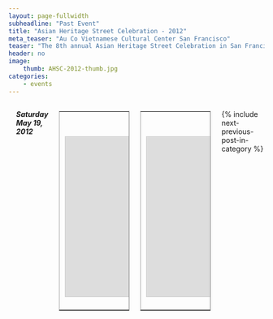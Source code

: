 ```yaml
---
layout: page-fullwidth
subheadline: "Past Event"
title: "Asian Heritage Street Celebration - 2012"
meta_teaser: "Au Co Vietnamese Cultural Center San Francisco"
teaser: "The 8th annual Asian Heritage Street Celebration in San Francisco"
header: no
image:
    thumb: AHSC-2012-thumb.jpg
categories:
    - events
---
```

<!--more-->
<div class="small-12 columns" style="padding: 0px; border-bottom: none;" markdown="1">

<p style="padding-left: 15px; font-style: italic; font-weight: bold; font-size: 1.0em">
Saturday May 19, 2012
</p>

<table style="border-color: #cccccc; margin-left: auto; margin-right: auto;" border="1" width="100%">
<tbody>
<tr style="padding: 2rem 0.625rem 0.5625rem 0.625rem">
<td align="center" style="padding: 2rem 0.625rem 0.5625rem 0.625rem">
<p style="text-align: center;">
<iframe style="border:1px solid #cccccc" src="https://www.youtube.com/embed/eRr_Cqn_KVc" width="560" height="315" frameborder="0" allowfullscreen=""></iframe>
</p>
</td>
</tr>
</tbody>
</table>

<table style="border-color: #cccccc; margin-left: auto; margin-right: auto;" border="1" width="100%">
<tbody>
<tr style="padding: 2rem 0.625rem 0.5625rem 0.625rem">
<td align="center" style="padding: 2rem 0.625rem 0.5625rem 0.625rem">
<p style="text-align: center;">
<iframe style="border:1px solid #cccccc" src="https://www.youtube.com/embed/zLCMzsGX3NY" width="560" height="315" frameborder="0" allowfullscreen=""></iframe>
</p>
</td>
</tr>
</tbody>
</table>

{% include next-previous-post-in-category %}

</div>
